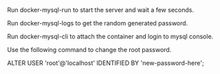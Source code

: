 Run docker-mysql-run to start the server and wait a few seconds.

Run docker-mysql-logs to get the random generated password.

Run docker-mysql-cli to attach the container and login to mysql console.

Use the following command to change the root password.

ALTER USER 'root'@'localhost' IDENTIFIED BY 'new-password-here';